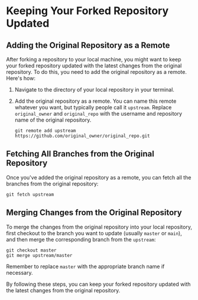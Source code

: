 # Keeping Your Forked Repository Updated

## Adding the Original Repository as a Remote

After forking a repository to your local machine, you might want to keep your forked repository updated with the latest changes from the original repository. To do this, you need to add the original repository as a remote. Here's how:

1. Navigate to the directory of your local repository in your terminal.
2. Add the original repository as a remote. You can name this remote whatever you want, but typically people call it `upstream`. Replace `original_owner` and `original_repo` with the username and repository name of the original repository.

   ```
   git remote add upstream https://github.com/original_owner/original_repo.git
   ```

## Fetching All Branches from the Original Repository

Once you've added the original repository as a remote, you can fetch all the branches from the original repository:

```
git fetch upstream
```

## Merging Changes from the Original Repository

To merge the changes from the original repository into your local repository, first checkout to the branch you want to update (usually `master` or `main`), and then merge the corresponding branch from the `upstream`:

```
git checkout master
git merge upstream/master
```

Remember to replace `master` with the appropriate branch name if necessary.

By following these steps, you can keep your forked repository updated with the latest changes from the original repository.